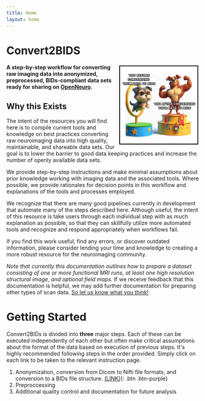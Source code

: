 ```yaml
---
title: Home
layout: home
---
```



# Convert2BIDS

<img align="right" width="40%" src="./assets/images/landing/benefit-of-using-BIDS.png" style='border:2px solid #000000; margin: 4px'>

**A step-by-step workflow for converting raw imaging data into anonymized, preprocessed, BIDs-compliant data sets ready for sharing on [OpenNeuro](https://openneuro.org/).**

## Why this Exists
The intent of the resources you will find here is to compile current tools and knowledge on best practices converting raw neuroimaging data into high quality, maintainable, and shareable data sets. Our goal is to lower the barrier to good data keeping practices and increase the number of openly available data sets.

We provide step-by-step instructions and make minimal assumptions about prior knowledge working with imaging data and the associated tools. Where possible, we provide rationales for decision points in this workflow and explanations of the tools and processes employed.

We recognize that there are many good pipelines currently in development that automate many of the steps described here. Although useful, the intent of this resource is take users through each individual step with as much explanation as possible, so that they can skillfully utilize more automated tools and recognize and respond appropriately when workflows fail.

If you find this work useful, find any errors, or discover outdated information, please consider lending your time and knowledge to creating a more robust resource for the neuroimaging community.

*Note that currently this documentation outlines how to prepare a dataset consisting of one or more functional MRI runs, at least one high resolution structural image, and optional field maps.* If we receive feedback that this documentation is helpful, we may add further documentation for preparing other types of scan data. [So let us know what you think!](../../discussions)

# Getting Started
Convert2BIDs is divided into **three** major steps. Each of these can be executed independently of each other but often make critical assumptions about the format of the data based on execution of previous steps. It's highly recommended following steps in the order provided. Simply click on each link to be taken to the relevant instruction page.

1. Anonymization, conversion from Dicom to Nifti file formats, and conversion to a BIDs file structure. [(LINK)](/docs/BIDS/){: .btn .btn-purple}
2. Preproccessing
3. Additional quality control and documentation for future analysis
